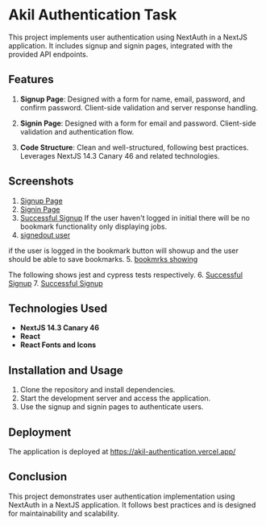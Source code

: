 # Akil Authentication Task

This project implements user authentication using NextAuth in a NextJS application. It includes signup and signin pages, integrated with the provided API endpoints.

## Features

1. **Signup Page**: Designed with a form for name, email, password, and confirm password. Client-side validation and server response handling.

2. **Signin Page**: Designed with a form for email and password. Client-side validation and authentication flow.

3. **Code Structure**: Clean and well-structured, following best practices. Leverages NextJS 14.3 Canary 46 and related technologies.

## Screenshots

1. [Signup Page](screenshots/2.png)
2. [Signin Page](screenshots/1.png)
3. [Successful Signup](screenshots/3.png)
If the user haven't logged in initial there will be no bookmark functionality only displaying jobs.
4. [signedout user](screenshots/8.png)

if the user is logged in the bookmark button will showup and the user should be able to save bookmarks.
5. [bookmrks showing ](screenshots/7.png)

The following shows jest and cypress tests respectively.
6. [Successful Signup](screenshots/5.png)
7. [Successful Signup](screenshots/6.png)


## Technologies Used

- **NextJS 14.3 Canary 46**
- **React**
- **React Fonts and Icons**

## Installation and Usage

1. Clone the repository and install dependencies.
2. Start the development server and access the application.
3. Use the signup and signin pages to authenticate users.

## Deployment

The application is deployed at https://akil-authentication.vercel.app/

## Conclusion

This project demonstrates user authentication implementation using NextAuth in a NextJS application. It follows best practices and is designed for maintainability and scalability.